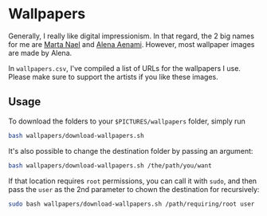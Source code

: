# Wallpapers

Generally, I really like digital impressionism. In that regard, the 2 big names for me are
[Marta Nael](https://martanael.com/projects) and [Alena
Aenami](https://www.artstation.com/aenamiart). However, most wallpaper images are made
by Alena.

In `wallpapers.csv`, I've compiled a list of URLs for the wallpapers I use.
Please make sure to support the artists if you like these images.

## Usage

To download the folders to your `$PICTURES/wallpapers` folder, simply run

```bash
bash wallpapers/download-wallpapers.sh
```

It's also possible to change the destination folder by passing an argument:

```bash
bash wallpapers/download-wallpapers.sh /the/path/you/want
```

If that location requires `root` permissions, you can call it with `sudo`, and then pass
the `user` as the 2nd parameter to chown the destination for recursively:

```bash
sudo bash wallpapers/download-wallpapers.sh /path/requiring/root user
```